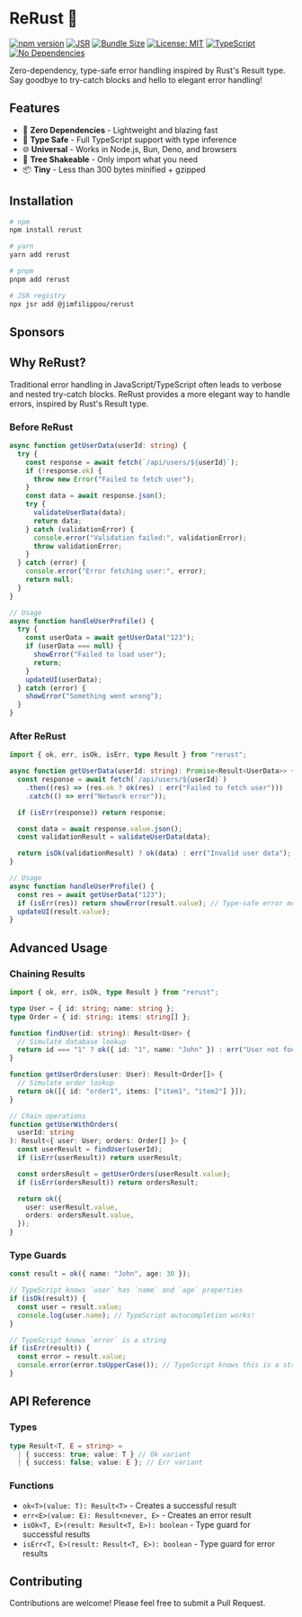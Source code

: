 # ReRust 🦀

[![npm version](https://img.shields.io/npm/v/rerust.svg)](https://www.npmjs.com/package/rerust)
[![JSR](https://jsr.io/badges/@jimfilippou/rerust)](https://jsr.io/badges/@jimfilippou/rerust)
[![Bundle Size](https://img.shields.io/bundlephobia/minzip/rerust)](https://bundlephobia.com/package/rerust)
[![License: MIT](https://img.shields.io/badge/License-MIT-yellow.svg)](https://opensource.org/licenses/MIT)
[![TypeScript](https://img.shields.io/badge/TypeScript-Ready-blue.svg)](https://www.typescriptlang.org/)
[![No Dependencies](https://img.shields.io/badge/dependencies-0-brightgreen.svg)](package.json)

Zero-dependency, type-safe error handling inspired by Rust's Result type. Say goodbye to try-catch blocks and hello to elegant error handling!

## Features

- 🚀 **Zero Dependencies** - Lightweight and blazing fast
- 💪 **Type Safe** - Full TypeScript support with type inference
- 🌐 **Universal** - Works in Node.js, Bun, Deno, and browsers
- 🎯 **Tree Shakeable** - Only import what you need
- 📦 **Tiny** - Less than 300 bytes minified + gzipped

## Installation

```bash
# npm
npm install rerust

# yarn
yarn add rerust

# pnpm
pnpm add rerust

# JSR registry
npx jsr add @jimfilippou/rerust
```

## Sponsors

## Why ReRust?

Traditional error handling in JavaScript/TypeScript often leads to verbose and nested try-catch blocks. ReRust provides a more elegant way to handle errors, inspired by Rust's Result type.

### Before ReRust

```typescript
async function getUserData(userId: string) {
  try {
    const response = await fetch(`/api/users/${userId}`);
    if (!response.ok) {
      throw new Error("Failed to fetch user");
    }
    const data = await response.json();
    try {
      validateUserData(data);
      return data;
    } catch (validationError) {
      console.error("Validation failed:", validationError);
      throw validationError;
    }
  } catch (error) {
    console.error("Error fetching user:", error);
    return null;
  }
}

// Usage
async function handleUserProfile() {
  try {
    const userData = await getUserData("123");
    if (userData === null) {
      showError("Failed to load user");
      return;
    }
    updateUI(userData);
  } catch (error) {
    showError("Something went wrong");
  }
}
```

### After ReRust

```typescript
import { ok, err, isOk, isErr, type Result } from "rerust";

async function getUserData(userId: string): Promise<Result<UserData>> {
  const response = await fetch(`/api/users/${userId}`)
    .then((res) => (res.ok ? ok(res) : err("Failed to fetch user")))
    .catch(() => err("Network error"));

  if (isErr(response)) return response;

  const data = await response.value.json();
  const validationResult = validateUserData(data);

  return isOk(validationResult) ? ok(data) : err("Invalid user data");
}

// Usage
async function handleUserProfile() {
  const res = await getUserData("123");
  if (isErr(res)) return showError(result.value); // Type-safe error message
  updateUI(result.value);
}
```

## Advanced Usage

### Chaining Results

```typescript
import { ok, err, isOk, type Result } from "rerust";

type User = { id: string; name: string };
type Order = { id: string; items: string[] };

function findUser(id: string): Result<User> {
  // Simulate database lookup
  return id === "1" ? ok({ id: "1", name: "John" }) : err("User not found");
}

function getUserOrders(user: User): Result<Order[]> {
  // Simulate order lookup
  return ok([{ id: "order1", items: ["item1", "item2"] }]);
}

// Chain operations
function getUserWithOrders(
  userId: string
): Result<{ user: User; orders: Order[] }> {
  const userResult = findUser(userId);
  if (isErr(userResult)) return userResult;

  const ordersResult = getUserOrders(userResult.value);
  if (isErr(ordersResult)) return ordersResult;

  return ok({
    user: userResult.value,
    orders: ordersResult.value,
  });
}
```

### Type Guards

```typescript
const result = ok({ name: "John", age: 30 });

// TypeScript knows `user` has `name` and `age` properties
if (isOk(result)) {
  const user = result.value;
  console.log(user.name); // TypeScript autocompletion works!
}

// TypeScript knows `error` is a string
if (isErr(result)) {
  const error = result.value;
  console.error(error.toUpperCase()); // TypeScript knows this is a string
}
```

## API Reference

### Types

```typescript
type Result<T, E = string> =
  | { success: true; value: T } // Ok variant
  | { success: false; value: E }; // Err variant
```

### Functions

- `ok<T>(value: T): Result<T>` - Creates a successful result
- `err<E>(value: E): Result<never, E>` - Creates an error result
- `isOk<T, E>(result: Result<T, E>): boolean` - Type guard for successful results
- `isErr<T, E>(result: Result<T, E>): boolean` - Type guard for error results

## Contributing

Contributions are welcome! Please feel free to submit a Pull Request.
